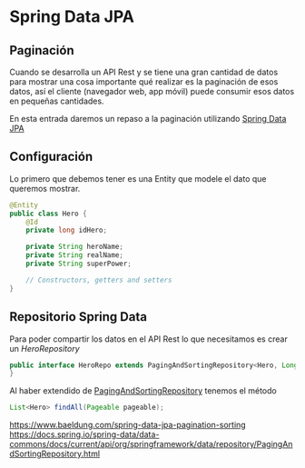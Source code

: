# Spring Data JPA
## Paginación

Cuando se desarrolla un API Rest y se tiene una gran cantidad de datos para mostrar una cosa importante qué realizar es la
paginación de esos datos, así el cliente (navegador web, app móvil) puede consumir esos datos en pequeñas cantidades. 

En esta entrada daremos un repaso a la paginación utilizando [Spring Data JPA](https://spring.io/projects/spring-data)

## Configuración
Lo primero que debemos tener es una Entity que modele el dato que queremos mostrar.

``` java
@Entity
public class Hero {
    @Id
    private long idHero;

    private String heroName;
    private String realName;
    private String superPower;

    // Constructors, getters and setters
}
```

## Repositorio Spring Data

Para poder compartir los datos en el API Rest lo que necesitamos es crear un *HeroRepository*

``` java
public interface HeroRepo extends PagingAndSortingRepository<Hero, Long> {
}
```

Al haber extendido de [PagingAndSortingRepository](https://docs.spring.io/spring-data/data-commons/docs/current/api/org/springframework/data/repository/PagingAndSortingRepository.html)
tenemos el método 

``` java
List<Hero> findAll(Pageable pageable);
```

https://www.baeldung.com/spring-data-jpa-pagination-sorting
https://docs.spring.io/spring-data/data-commons/docs/current/api/org/springframework/data/repository/PagingAndSortingRepository.html